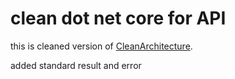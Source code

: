 # clean dot net core for API

this is cleaned version of [CleanArchitecture](https://github.com/jasontaylordev/CleanArchitecture/releases/tag/v6.1.0).

added standard result and error

